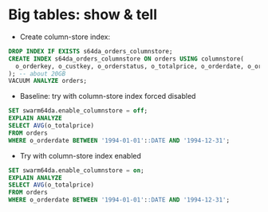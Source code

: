 
# Big tables: show & tell

* Create column-store index:

```sql
DROP INDEX IF EXISTS s64da_orders_columnstore;
CREATE INDEX s64da_orders_columnstore ON orders USING columnstore(
  o_orderkey, o_custkey, o_orderstatus, o_totalprice, o_orderdate, o_orderpriority, o_clerk, o_shippriority
); -- about 20GB
VACUUM ANALYZE orders;
```


* Baseline: try with column-store index forced disabled

```sql
SET swarm64da.enable_columnstore = off;
EXPLAIN ANALYZE
SELECT AVG(o_totalprice)
FROM orders
WHERE o_orderdate BETWEEN '1994-01-01'::DATE AND '1994-12-31';
```


* Try with column-store index enabled

```sql
SET swarm64da.enable_columnstore = on;
EXPLAIN ANALYZE
SELECT AVG(o_totalprice)
FROM orders
WHERE o_orderdate BETWEEN '1994-01-01'::DATE AND '1994-12-31';
```

